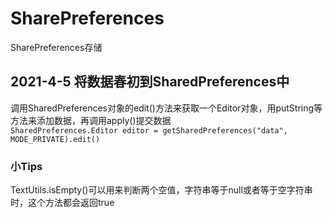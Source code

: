 # SharePreferences
SharePreferences存储
## 2021-4-5 将数据春初到SharedPreferences中  
调用SharedPreferences对象的edit()方法来获取一个Editor对象，用putString等方法来添加数据，再调用apply()提交数据  
`SharedPreferences.Editor editor = getSharedPreferences("data", MODE_PRIVATE).edit()`  
### 小Tips
TextUtils.isEmpty()可以用来判断两个空值，字符串等于null或者等于空字符串时，这个方法都会返回true


